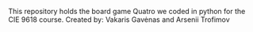 This repository holds the board game Quatro we coded in python for the CIE 9618 course.
Created by: Vakaris Gavėnas and Arsenii Trofimov
